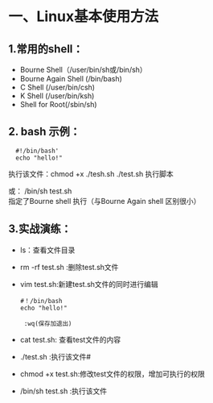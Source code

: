 # 一、Linux基本使用方法
## 1.常用的shell：
- Bourne Shell（/user/bin/sh或/bin/sh）
- Bourne Again Shell (/bin/bash)
- C Shell (/user/bin/csh)
- K Shell (/user/bin/ksh)
- Shell for Root(/sbin/sh)
## 2. bash 示例：
  ```
    #!/bin/bash'
    echo "hello!" 
  ```

执行该文件：chmod +x ./tesh.sh
./test.sh  执行脚本

或：
   /bin/sh test.sh  
   指定了Bourne shell 
   执行（与Bourne Again shell 区别很小）
   
## 3.实战演练：
- ls：查看文件目录
- rm -rf  test.sh :删除test.sh文件
- vim test.sh:新建test.sh文件的同时进行编辑
    ```
   #！/bin/bash
    echo "hello!"
    
     :wq(保存加退出)
   ```
        
- cat test.sh: 查看test文件的内容
- ./test.sh :执行该文件#
- chmod +x test.sh:修改test文件的权限，增加可执行的权限
- /bin/sh test.sh :执行该文件
